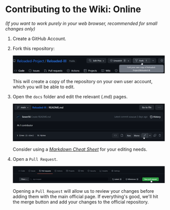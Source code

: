# Contributing to the Wiki: Online

*(If you want to work purely in your web browser, recommended for small changes only)*

1. Create a GitHub Account.
2. Fork this repository:

    ![Image](./Images/Contribute/1.png)

    This will create a copy of the repository on your own user account, which you will be able to edit.

3. Open the `docs` folder and edit the relevant (.md) pages.

    ![Image](./Images/Contribute/2.png)

    Consider using a [*Markdown Cheat Sheet*](https://github.com/adam-p/markdown-here/wiki/Markdown-Cheatsheet) for your editing needs.

4. Open a `Pull Request`.

    ![Image](./Images/Contribute/3.png)

    Opening a `Pull Request` will allow us to review your changes before adding them with the main official page. If everything's good, we'll hit the merge button and add your changes to the official repository.
